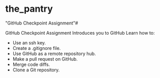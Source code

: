 # the_pantry

"GitHub Checkpoint Assignment"# 

GitHub Checkpoint Assignment
Introduces you to GitHub
Learn how to:
- Use an ssh key.
- Create a .gitignore file.
- Use GitHub as a remote repository hub.
- Make a pull request on GitHub.
- Merge code diffs.
- Clone a Git repository.
